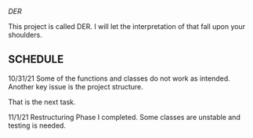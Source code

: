 *DER*

This project is called DER. I will let the interpretation
of that fall upon your shoulders.


SCHEDULE
--------

10/31/21
Some of the functions and classes do not work as intended. Another key issue is the project structure.

That is the next task.

11/1/21
Restructuring Phase I completed. Some classes are unstable and testing is needed. 
